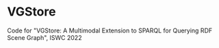 # VGStore
Code for "VGStore: A Multimodal Extension to SPARQL for Querying RDF Scene Graph", ISWC 2022

